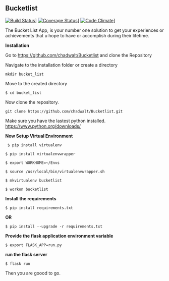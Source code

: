 ## Bucketlist 

[![Build Status](https://travis-ci.org/chadwalt/Bucketlist.svg?branch=master)](https://travis-ci.org/chadwalt/Bucketlist)]
[![Coverage Status](https://coveralls.io/repos/github/chadwalt/Bucketlist/badge.svg?branch=master)](https://coveralls.io/github/chadwalt/Bucketlist?branch=master)]
[![Code Climate](https://codeclimate.com/github/codeclimate/codeclimate/badges/gpa.svg)](https://codeclimate.com/github/codeclimate/codeclimate)]

The Bucket List App, is your number one solution to get your experiences or achievements that u hope to have or accomplish during their lifetime.

__**Installation**__

Go to https://github.com/chadwalt/Bucketlist and clone the Repository

Navigate to the installation folder or create a directory

``` mkdir bucket_list ```

Move to the created directory

``` $ cd bucket_list ```

Now clone the repository.

``` git clone https://github.com/chadwalt/Bucketlist.git ```

Make sure you have the lastest python installed. https://www.python.org/downloads/

**Now Setup Virtual Environment**

``` $ pip install virtualenv```

```$ pip install virtualenvwrapper```

```$ export WORKHOME=~/Envs```

```$ source /usr/local/bin/virtualenvwrapper.sh```

```$ mkvirtualenv bucketlist```

```$ workon bucketlist```

**Install the requirements**

```$ pip install requirements.txt```

**OR**

```$ pip install --upgrade -r requirements.txt```

**Provide the flask application environment variable**

```$ export FLASK_APP=run.py```

**run the flask server**

```$ flask run```

Then you are goood to go.



